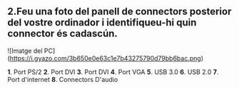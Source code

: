 ## 2.Feu una foto del panell de connectors posterior del vostre ordinador i identifiqueu-hi quin connector és cadascún.

![Imatge del PC] (https://i.gyazo.com/3b650e0e63c1e7b43275790d79bb6bac.png)

**1**. Port PS/2
**2**. Port DVI
**3**. Port DVI
**4**. Port VGA
**5**. USB 3.0
**6**. USB 2.0
**7**. Port d'internet
**8**. Connectors D'audio

 

